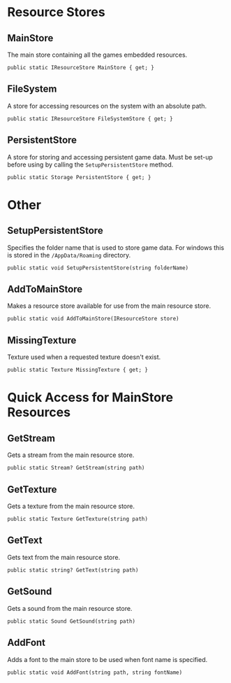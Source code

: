 
# Resource Stores

## MainStore
The main store containing all the games embedded resources.

`public static IResourceStore MainStore { get; }`

## FileSystem
A store for accessing resources on the system with an absolute path.

`public static IResourceStore FileSystemStore { get; }`

## PersistentStore
A store for storing and accessing persistent game data. Must be set-up before using by calling the `SetupPersistentStore` method.

`public static Storage PersistentStore { get; }`

# Other

## SetupPersistentStore
Specifies the folder name that is used to store game data. For windows this is stored in the `/AppData/Roaming` directory.

`public static void SetupPersistentStore(string folderName)`

## AddToMainStore
Makes a resource store available for use from the main resource store.

`public static void AddToMainStore(IResourceStore store)`

## MissingTexture
Texture used when a requested texture doesn't exist.

`public static Texture MissingTexture { get; }`

# Quick Access for MainStore Resources

## GetStream
Gets a stream from the main resource store.

`public static Stream? GetStream(string path)`

## GetTexture
Gets a texture from the main resource store.

`public static Texture GetTexture(string path)`

## GetText
Gets text from the main resource store.

`public static string? GetText(string path)`

## GetSound
Gets a sound from the main resource store.

`public static Sound GetSound(string path)`

## AddFont
Adds a font to the main store to be used when font name is specified.

`public static void AddFont(string path, string fontName)`